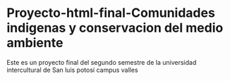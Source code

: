 # Proyecto-html-final-Comunidades indigenas y conservacion del medio ambiente
Este es un proyecto final del segundo semestre de la universidad intercultural de San luis potosí campus valles
